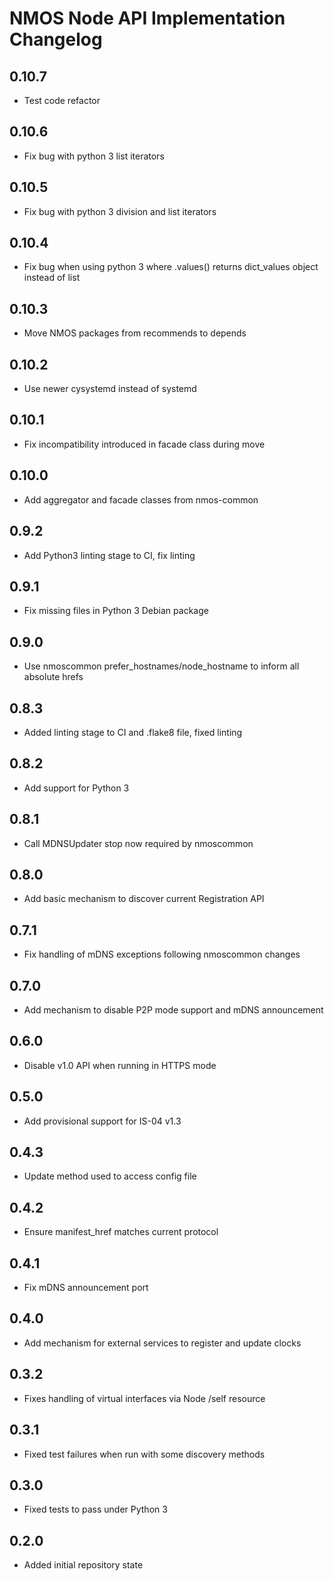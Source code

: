 # NMOS Node API Implementation Changelog

## 0.10.7
- Test code refactor

## 0.10.6
- Fix bug with python 3 list iterators

## 0.10.5
- Fix bug with python 3 division and list iterators

## 0.10.4
- Fix bug when using python 3 where .values() returns dict_values object instead of list

## 0.10.3
- Move NMOS packages from recommends to depends

## 0.10.2
- Use newer cysystemd instead of systemd

## 0.10.1
- Fix incompatibility introduced in facade class during move

## 0.10.0
- Add aggregator and facade classes from nmos-common

## 0.9.2
- Add Python3 linting stage to CI, fix linting

## 0.9.1
- Fix missing files in Python 3 Debian package

## 0.9.0
- Use nmoscommon prefer_hostnames/node_hostname to inform all absolute hrefs

## 0.8.3
- Added linting stage to CI and .flake8 file, fixed linting

## 0.8.2
- Add support for Python 3

## 0.8.1
- Call MDNSUpdater stop now required by nmoscommon

## 0.8.0
- Add basic mechanism to discover current Registration API

## 0.7.1
- Fix handling of mDNS exceptions following nmoscommon changes

## 0.7.0
- Add mechanism to disable P2P mode support and mDNS announcement

## 0.6.0
- Disable v1.0 API when running in HTTPS mode

## 0.5.0
- Add provisional support for IS-04 v1.3

## 0.4.3
- Update method used to access config file

## 0.4.2
- Ensure manifest_href matches current protocol

## 0.4.1
- Fix mDNS announcement port

## 0.4.0
- Add mechanism for external services to register and update clocks

## 0.3.2
- Fixes handling of virtual interfaces via Node /self resource

## 0.3.1
- Fixed test failures when run with some discovery methods

## 0.3.0
- Fixed tests to pass under Python 3

## 0.2.0
- Added initial repository state
